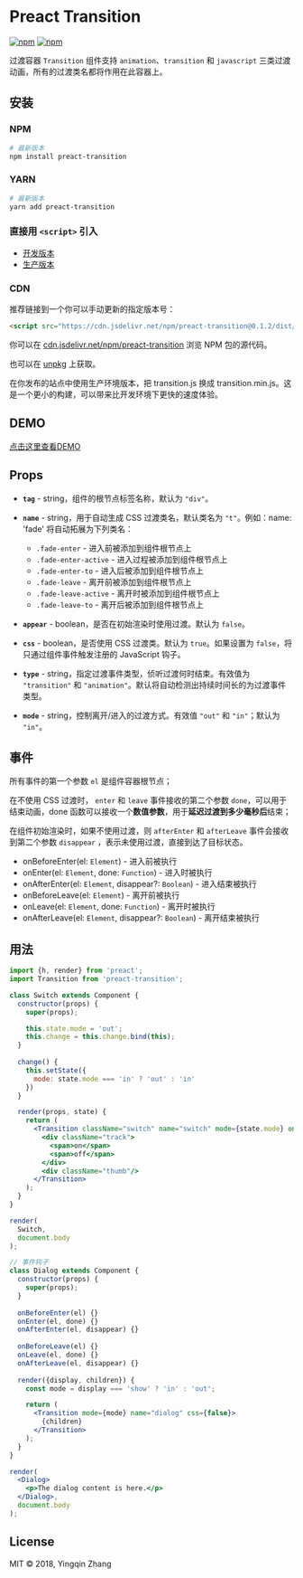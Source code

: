 # Preact Transition

[![npm](https://img.shields.io/npm/v/preact-transition.svg)](https://www.npmjs.com/package/preact-transition)
[![npm](https://img.shields.io/npm/dt/preact-transition.svg)](https://www.npmjs.com/package/preact-transition)

过渡容器 `Transition` 组件支持 `animation`、`transition` 和 `javascript` 三类过渡动画，所有的过渡类名都将作用在此容器上。

## 安装

### NPM

```bash
# 最新版本
npm install preact-transition
``` 

### YARN

```bash
# 最新版本
yarn add preact-transition
``` 

### 直接用 `<script>` 引入

- [开发版本](https://raw.githubusercontent.com/frge/preact-transition/master/dist/transition.js)
- [生产版本](https://raw.githubusercontent.com/frge/preact-transition/master/dist/transition.min.js)

### CDN

推荐链接到一个你可以手动更新的指定版本号：

```html
<script src="https://cdn.jsdelivr.net/npm/preact-transition@0.1.2/dist/transition.js"></script>
```

你可以在 [cdn.jsdelivr.net/npm/preact-transition](https://cdn.jsdelivr.net/npm/preact-transition/) 浏览 NPM 包的源代码。

也可以在 [unpkg](https://unpkg.com/preact-transition@0.1.2/dist/transition.js) 上获取。

在你发布的站点中使用生产环境版本，把 transition.js 换成 transition.min.js。这是一个更小的构建，可以带来比开发环境下更快的速度体验。

## DEMO

[点击这里查看DEMO](./examples/index.html)

## Props

* **`tag`** - string，组件的根节点标签名称，默认为 `"div"`。
* **`name`** - string，用于自动生成 CSS 过渡类名，默认类名为 `"t"`。例如：name: 'fade' 将自动拓展为下列类名：

  - `.fade-enter` - 进入前被添加到组件根节点上
  - `.fade-enter-active` - 进入过程被添加到组件根节点上
  - `.fade-enter-to` - 进入后被添加到组件根节点上
  - `.fade-leave` - 离开前被添加到组件根节点上
  - `.fade-leave-active` - 离开时被添加到组件根节点上
  - `.fade-leave-to` - 离开后被添加到组件根节点上

* **`appear`** - boolean，是否在初始渲染时使用过渡。默认为 `false`。
* **`css`** - boolean，是否使用 CSS 过渡类。默认为 `true`。如果设置为 `false`，将只通过组件事件触发注册的 JavaScript 钩子。
* **`type`** - string，指定过渡事件类型，侦听过渡何时结束。有效值为 `"transition"` 和 `"animation"`。默认将自动检测出持续时间长的为过渡事件类型。
* **`mode`** - string，控制离开/进入的过渡方式。有效值 `"out"` 和 `"in"`；默认为 `"in"`。

## 事件

所有事件的第一个参数 `el` 是组件容器根节点；

在不使用 CSS 过渡时， `enter` 和 `leave` 事件接收的第二个参数 `done`，可以用于结束动画，done 函数可以接收一个**数值参数**，用于**延迟过渡到多少毫秒后**结束；

在组件初始渲染时，如果不使用过渡，则 `afterEnter` 和 `afterLeave` 事件会接收到第二个参数 `disappear` ，表示未使用过渡，直接到达了目标状态。
 
* onBeforeEnter(el: `Element`) - 进入前被执行
* onEnter(el: `Element`, done: `Function`) - 进入时被执行
* onAfterEnter(el: `Element`, disappear?: `Boolean`) - 进入结束被执行
* onBeforeLeave(el: `Element`) - 离开前被执行
* onLeave(el: `Element`, done: `Function`) - 离开时被执行
* onAfterLeave(el: `Element`, disappear?: `Boolean`) - 离开结束被执行

## 用法

```jsx harmony
import {h, render} from 'preact';
import Transition from 'preact-transition';

class Switch extends Component {
  constructor(props) {
    super(props);

    this.state.mode = 'out';
    this.change = this.change.bind(this);
  }
  
  change() {
    this.setState({
      mode: state.mode === 'in' ? 'out' : 'in'
    })
  }

  render(props, state) {
    return (
      <Transition className="switch" name="switch" mode={state.mode} onClick={this.change}>
        <div className="track">
          <span>on</span>
          <span>off</span>
        </div>
        <div className="thumb"/>
      </Transition>
    );
  }
}

render(
  Switch,
  document.body
);

// 事件钩子
class Dialog extends Component {
  constructor(props) {
    super(props);
  }
  
  onBeforeEnter(el) {}
  onEnter(el, done) {}
  onAfterEnter(el, disappear) {}
  
  onBeforeLeave(el) {}
  onLeave(el, done) {}
  onAfterLeave(el, disappear) {}
  
  render({display, children}) {
    const mode = display === 'show' ? 'in' : 'out';

    return (
      <Transition mode={mode} name="dialog" css={false}>
        {children}
      </Transition>
    );
  }
}

render(
  <Dialog>
    <p>The dialog content is here.</p>
  </Dialog>,
  document.body
);

```


## License
MIT © 2018, Yingqin Zhang 